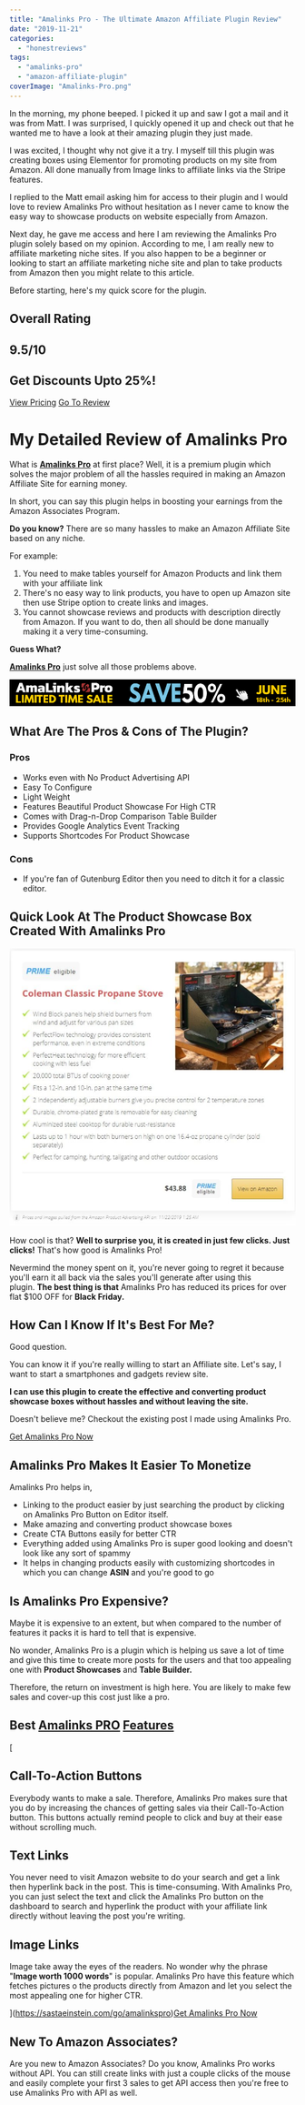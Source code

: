```yaml
---
title: "Amalinks Pro - The Ultimate Amazon Affiliate Plugin Review"
date: "2019-11-21"
categories: 
  - "honestreviews"
tags: 
  - "amalinks-pro"
  - "amazon-affiliate-plugin"
coverImage: "Amalinks-Pro.png"
---
```


In the morning, my phone beeped. I picked it up and saw I got a mail and it was from Matt. I was surprised, I quickly opened it up and check out that he wanted me to have a look at their amazing plugin they just made. 

I was excited, I thought why not give it a try. I myself till this plugin was creating boxes using Elementor for promoting products on my site from Amazon. All done manually from Image links to affiliate links via the Stripe features.

I replied to the Matt email asking him for access to their plugin and I would love to review Amalinks Pro without hesitation as I never came to know the easy way to showcase products on website especially from Amazon.

Next day, he gave me access and here I am reviewing the Amalinks Pro plugin solely based on my opinion. According to me, I am really new to affiliate marketing niche sites. If you also happen to be a beginner or looking to start an affiliate marketing niche site and plan to take products from Amazon then you might relate to this article.

Before starting, here's my quick score for the plugin.

## Overall Rating

## 9.5/10

## Get Discounts Upto 25%!

[View Pricing](https://sastaeinstein.com/go/amalinkspro) [Go To Review](#review)

# My Detailed Review of Amalinks Pro

What is **[Amalinks Pro](https://sastaeinstein.com/go/amalinkspro)** at first place? Well, it is a premium plugin which solves the major problem of all the hassles required in making an Amazon Affiliate Site for earning money. 

In short, you can say this plugin helps in boosting your earnings from the Amazon Associates Program.

**Do you know?** There are so many hassles to make an Amazon Affiliate Site based on any niche. 

For example:

1. You need to make tables yourself for Amazon Products and link them with your affiliate link
2. There's no easy way to link products, you have to open up Amazon site then use Stripe option to create links and images.
3. You cannot showcase reviews and products with description directly from Amazon. If you want to do, then all should be done manually making it a very time-consuming.

**Guess What?**

**[Amalinks Pro](https://sastaeinstein.com/go/amalinkspro/ "AmalinksPro")** just solve all those problems above.

[![AmaLinks Pro](images/amalinks-pro-Remarketing-summer-sale-2021-970x90-1.png)](https://amalinkspro.com/ref/115/ "AmaLinks Pro")

## What Are The Pros & Cons of The Plugin?

### Pros

- Works even with No Product Advertising API
- Easy To Configure
- Light Weight
- Features Beautiful Product Showcase For High CTR
- Comes with Drag-n-Drop Comparison Table Builder
- Provides Google Analytics Event Tracking
- Supports Shortcodes For Product Showcase

### Cons

- If you're fan of Gutenburg Editor then you need to ditch it for a classic editor.

## Quick Look At The Product Showcase Box Created With Amalinks Pro

![Amalinks Pro](images/Clipboard-5.jpg)

How cool is that? **Well to surprise you, it is created in just few clicks. Just clicks!** That's how good is Amalinks Pro!

Nevermind the money spent on it, you're never going to regret it because you'll earn it all back via the sales you'll generate after using this plugin. **The best thing is that** Amalinks Pro has reduced its prices for over flat $100 OFF for **Black Friday.** 

## How Can I Know If It's Best For Me?

Good question. 

You can know it if you're really willing to start an Affiliate site. Let's say, I want to start a smartphones and gadgets review site. 

**I can use this plugin to create the effective and converting product showcase boxes without hassles and without leaving the site.** 

Doesn't believe me? Checkout the existing post I made using Amalinks Pro.

[Get Amalinks Pro Now](https://sastaeinstein.com/go/amalinkspro)

## Amalinks Pro Makes It Easier To Monetize

Amalinks Pro helps in,

- Linking to the product easier by just searching the product by clicking on Amalinks Pro Button on Editor itself.
- Make amazing and converting product showcase boxes
- Create CTA Buttons easily for better CTR
- Everything added using Amalinks Pro is super good looking and doesn't look like any sort of spammy
- It helps in changing products easily with customizing shortcodes in which you can change **ASIN** and you're good to go

## Is Amalinks Pro Expensive?

Maybe it is expensive to an extent, but when compared to the number of features it packs it is hard to tell that is expensive.

No wonder, Amalinks Pro is a plugin which is helping us save a lot of time and give this time to create more posts for the users and that too appealing one with **Product Showcases** and **Table Builder.**

Therefore, the return on investment is high here. You are likely to make few sales and cover-up this cost just like a pro.

## Best [Amalinks PRO](https://sastaeinstein.com/go/amalinkspro) [Features](https://sastaeinstein.com/go/amalinkspro)

[

## Call-To-Action Buttons

Everybody wants to make a sale. Therefore, Amalinks Pro makes sure that you do by increasing the chances of getting sales via their Call-To-Action button. This buttons actually remind people to click and buy at their ease without scrolling much. 

## Text Links

You never need to visit Amazon website to do your search and get a link then hyperlink back in the post. This is time-consuming. With Amalinks Pro, you can just select the text and click the Amalinks Pro button on the dashboard to search and hyperlink the product with your affiliate link directly without leaving the post you're writing.

## Image Links

Image take away the eyes of the readers. No wonder why the phrase "**Image worth 1000 words**" is popular. Amalinks Pro have this feature which fetches pictures o the products directly from Amazon and let you select the most appealing one for higher CTR.

](https://sastaeinstein.com/go/amalinkspro)[Get Amalinks Pro Now](https://sastaeinstein.com/go/amalinkspro)

## New To Amazon Associates?

Are you new to Amazon Associates? Do you know, Amalinks Pro works without API. You can still create links with just a couple clicks of the mouse and easily complete your first 3 sales to get API access then you're free to use Amalinks Pro with API as well.
